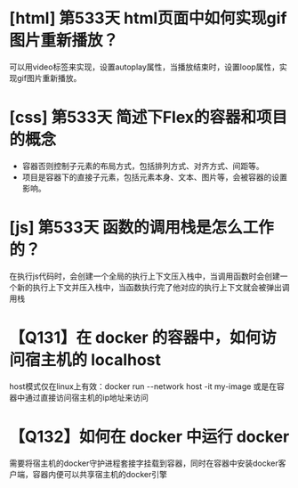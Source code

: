 # [html] 第533天 html页面中如何实现gif图片重新播放？

可以用video标签来实现，设置autoplay属性，当播放结束时，设置loop属性，实现gif图片重新播放。

# [css] 第533天 简述下Flex的容器和项目的概念

- 容器否则控制子元素的布局方式，包括排列方式、对齐方式、间距等。
- 项目是容器下的直接子元素，包括元素本身、文本、图片等，会被容器的设置影响。

# [js] 第533天 函数的调用栈是怎么工作的？

在执行js代码时，会创建一个全局的执行上下文压入栈中，当调用函数时会创建一个新的执行上下文并压入栈中，当函数执行完了他对应的执行上下文就会被弹出调用栈

# 【Q131】在 docker 的容器中，如何访问宿主机的 localhost

host模式仅在linux上有效：docker run --network host -it my-image
或是在容器中通过直接访问宿主机的ip地址来访问

# 【Q132】如何在 docker 中运行 docker

需要将宿主机的docker守护进程套接字挂载到容器，同时在容器中安装docker客户端，容器内便可以共享宿主机的docker引擎
